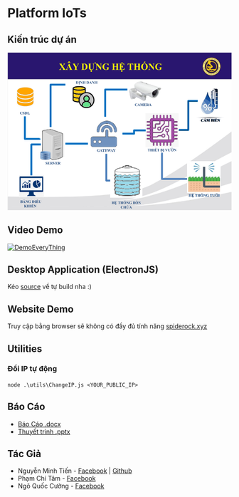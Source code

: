 # Platform IoTs

## Kiến trúc dự án
![architecture](public/images/architecture.png)

## Video Demo
[![DemoEveryThing](https://img.youtube.com/vi/Utt-vQB9MMk/0.jpg)](https://www.youtube.com/watch?v=Utt-vQB9MMk)

## Desktop Application (ElectronJS)
Kéo [source](https://github.com/spiderock98/PairDevice-ElectronApp) về tự build nha :)

## Website Demo
Truy cập bằng browser sẽ không có đầy đủ tính năng [spiderock.xyz](http://spiderock.xyz/)

## Utilities
### Đổi IP tự động
`node .\utils\ChangeIP.js <YOUR_PUBLIC_IP>`

## Báo Cáo
* [Báo Cáo .docx](docs/word.docx)
* [Thuyết trình .pptx](docs/slide.pptx)

## Tác Giả
* Nguyễn Minh Tiến - [Facebook](https://www.facebook.com/spiderock98) | [Github](https://github.com/spiderock98)
* Phạm Chí Tâm - [Facebook](https://www.facebook.com/profile.php?id=100007889464843)
* Ngô Quốc Cường - [Facebook](https://www.facebook.com/Henry2901)
